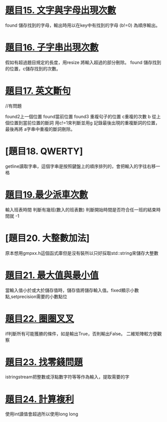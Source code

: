 # [題目15. 文字與字母出現次數](itsa_word_frequency_of_sentence.cpp)
  found 儲存找到的字母，輸出時用以在key中有找到的字母 (b!=0) 為順序輸出。
 
# [題目16. 子字串出現次數](itsa_sentence_frequency.cpp)
  假如有超過題目規定的長度，用resize 將輸入超過的部分刪除。 found 儲存找到的位置，c儲存找到的次數。
  
# [題目17. 英文斷句](itsa_sentence.cpp)
  //有問題
 
  found2上一個位置 found當前位置 found3 重複句子的位置 c重複的次數 b 從上個位置到當前位置的斷詞
  用c!=1來判斷並用g 記錄最後出現的重複斷詞的位置，最後再將 a字串中重複的斷詞刪除。
  
# [題目18. QWERTY]
  getline讀取字串，這個字串是按照鍵盤上的順序排列的，會把輸入的字往右移一格
  
# [題目19.最少派車次數](https://github.com/QIUXIANG126/ITSA_Homework-15...24-/blob/7a7a4bb15dfe7d250a02d5a11024048c32bece2c/19.%E6%9C%80%E5%B0%91%E6%B4%BE%E8%BB%8A%E6%95%B8)
  輸入班表時間 判斷有幾班(數入的班表數) 判斷開始時間是否符合任一班的結束時間就 -1
  
# [題目20. 大整數加法]
  原本想用gmpxx.h這個函式庫但是沒有裝所以只好採取std::string來儲存大整數

# [題目21. 最大值與最小值](itsa_max_and_min.cpp)
  當輸入值小於或大於儲存值時，儲存值將儲存輸入值。fixed顯示小數點,setprecision需要的小數點位
  
# [題目22. 圈圈叉叉](itsa_OOXX.cpp)
  if判斷所有可能獲勝的條件，如是輸出True，否則輸出False。 二維矩陣較方便觀察
  
 # [題目23. 找零錢問題](https://github.com/QIUXIANG126/ITSA_Homework-15...24-/blob/9a7f45c6f14b9df8a038980f79daf973ceabb85b/23.%20%E6%89%BE%E9%9B%B6%E9%8C%A2%E5%95%8F%E9%A1%8C)
istringstream把整數或浮點數字符等等作為輸入，提取需要的字

# [題目24. 計算複利](https://github.com/QIUXIANG126/ITSA_Homework-15...24-/blob/33da9757144081a0635d1819ed8de3cb065633b1/24.%20%E8%A8%88%E7%AE%97%E8%A4%87%E5%88%A9)
使用int讀值會超過所以使用long long
